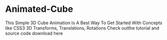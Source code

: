 # Animated-Cube
This Simple 3D Cube Animation Is A Best Way To Get Started With Concepts like CSS3 3D Transforms, Translations, Rotations
Check outthe tutorial and source code download here
